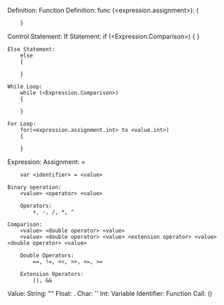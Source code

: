 Definition:
    Function Definition:
        func <identifier>(<expression.assignment>): <type>
        {
            
        }

Control Statement:
    If Statement:
        if (<Expression.Comparison>)
        {
            <then>
        }

    Else Statement:
        else
        {
            
        }

    While Loop:
        while (<Expression.Comparison>)
        {

        }

    For Loop:
        for(<expression.assignment.int> to <value.int>)
        {

        }

Expression:
    Assignment:
        <type> <identifier> = <value>

        var <identifier> = <value>

    Binary operation:
        <value> <operator> <value>

        Operators:
            +, -, /, *, ^

    Comparison:
        <value> <double operator> <value>
        <value> <double operator> <value> <extension operator> <value> <double operator> <value>
        
        Double Operators:
            ==, !=, <<, >>, <=, >=

        Extension Operators:
            ||, &&

Value:
    String:
        "<String>"
    Float:
        <int>.<int>
    Char:
        '<Char>'
    Int:
        <Int>
    Variable Identifier:
        <identifier>
    Function Call:
        <function name>()